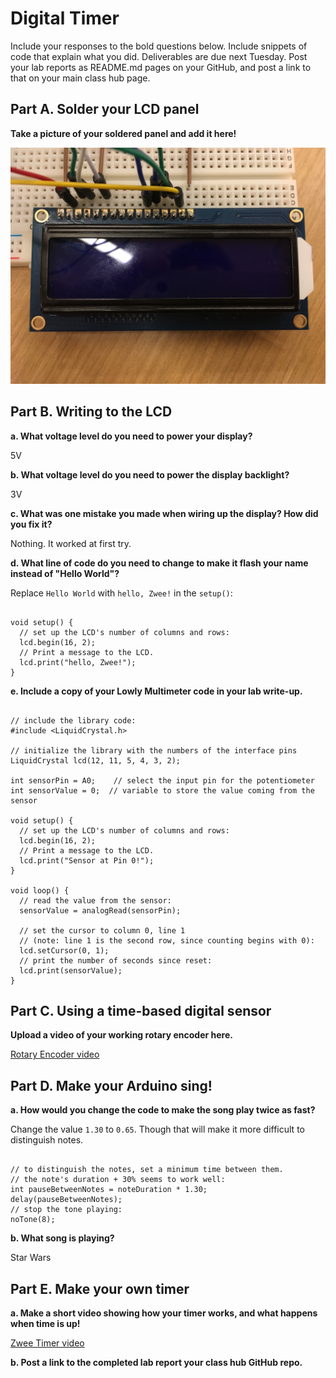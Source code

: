 # Digital Timer
 
Include your responses to the bold questions below. Include snippets of code that explain what you did. Deliverables are due next Tuesday. Post your lab reports as README.md pages on your GitHub, and post a link to that on your main class hub page.

## Part A. Solder your LCD panel

**Take a picture of your soldered panel and add it here!**

![Soldered LCD](/soldered_lcd.jpg)

## Part B. Writing to the LCD
 
**a. What voltage level do you need to power your display?**

5V

**b. What voltage level do you need to power the display backlight?**

3V
   
**c. What was one mistake you made when wiring up the display? How did you fix it?**

Nothing. It worked at first try.

**d. What line of code do you need to change to make it flash your name instead of "Hello World"?**

Replace `Hello World` with `hello, Zwee!` in the `setup()`:
<pre><code>
void setup() {
  // set up the LCD's number of columns and rows:
  lcd.begin(16, 2);
  // Print a message to the LCD.
  lcd.print("hello, Zwee!");
}
</code></pre>
 
**e. Include a copy of your Lowly Multimeter code in your lab write-up.**
<pre><code>
// include the library code:
#include &ltLiquidCrystal.h&gt

// initialize the library with the numbers of the interface pins
LiquidCrystal lcd(12, 11, 5, 4, 3, 2);

int sensorPin = A0;    // select the input pin for the potentiometer
int sensorValue = 0;  // variable to store the value coming from the sensor

void setup() {
  // set up the LCD's number of columns and rows:
  lcd.begin(16, 2);
  // Print a message to the LCD.
  lcd.print("Sensor at Pin 0!");
}

void loop() {
  // read the value from the sensor:
  sensorValue = analogRead(sensorPin);

  // set the cursor to column 0, line 1
  // (note: line 1 is the second row, since counting begins with 0):
  lcd.setCursor(0, 1);
  // print the number of seconds since reset:
  lcd.print(sensorValue);
}
</code></pre>

## Part C. Using a time-based digital sensor

**Upload a video of your working rotary encoder here.**

[Rotary Encoder video](/rotary_encoder720.mov)

## Part D. Make your Arduino sing!

**a. How would you change the code to make the song play twice as fast?**

Change the value `1.30` to `0.65`. Though that will make it more difficult to distinguish notes.

<pre><code>
// to distinguish the notes, set a minimum time between them.
// the note's duration + 30% seems to work well:
int pauseBetweenNotes = noteDuration * 1.30;
delay(pauseBetweenNotes);
// stop the tone playing:
noTone(8);
</code></pre>
 
**b. What song is playing?**

Star Wars

## Part E. Make your own timer

**a. Make a short video showing how your timer works, and what happens when time is up!**

[Zwee Timer video](/zwee_timer720.mov)

**b. Post a link to the completed lab report your class hub GitHub repo.**
